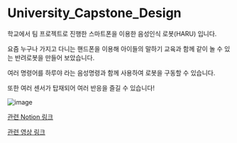 # University_Capstone_Design
 학교에서 팀 프로젝트로 진행한 스마트폰을 이용한 음성인식 로봇(HARU) 입니다.
 
 요즘 누구나 가지고 다니는 핸드폰을 이용해 아이들의 말하기 교육과 함께 같이 놀 수 있는 반려로봇을 만들어 보았습니다.
 
 여러 명령어를 하루야 라는 음성명령과 함께 사용하여 로봇을 구동할 수 있습니다. 
 
 또한 여러 센서가 탑재되어 여러 반응을 즐길 수 있습니다!
 
 
  ![image](https://user-images.githubusercontent.com/83506637/162618844-ab66d86a-1cf1-4c30-a856-37b28e4ae982.png)

  
 [관련 Notion 링크](https://tasteful-dianella-4f4.notion.site/fae8539a998a4e26a4a9489040ebcdee)  
 
 [관련 영상 링크](https://youtu.be/3sxtqTbd82k)
